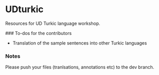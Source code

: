 # UDturkic
Resources for UD Turkic language workshop.

### To-dos for the contributors
- Translation of the sample sentences into other Turkic languages


### Notes
Please push your files (tranlsations, annotations etc) to the dev branch.
